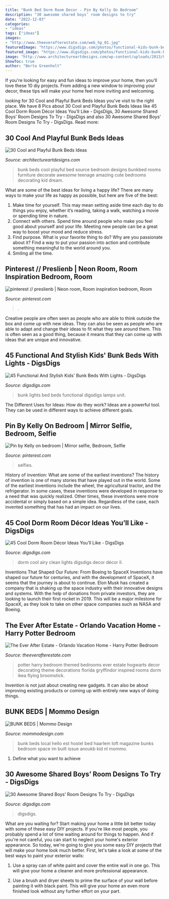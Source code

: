 ```yaml
---
title: "Bunk Bed Dorm Room Decor - Pin By Kelly On Bedroom"
description: "30 awesome shared boys’ room designs to try"
date: "2022-12-03"
categories:
- "ideas"
tags: ["ideas"]
images:
- "http://www.theeverafterestate.com/web_hp_01.jpg"
featuredImage: "https://www.digsdigs.com/photos/functional-kids-bunk-beds-with-lights-1-554x984.jpg"
featured_image: "https://www.digsdigs.com/photos/functional-kids-bunk-beds-with-lights-1-554x984.jpg"
image: "http://www.architectureartdesigns.com/wp-content/uploads/2013/06/310-630x945.jpg"
ShowToc: true
author: "Berta Greenholt"
---
```



If you're looking for easy and fun ideas to improve your home, then you'll love these 10 diy projects. From adding a new window to improving your decor, these tips will make your home feel more inviting and welcoming.

	

		
looking for 30 Cool and Playful Bunk Beds Ideas you've visit to the right place. We have 8 Pics about 30 Cool and Playful Bunk Beds Ideas like 45 Cool Dorm Room Décor Ideas You’ll Like - DigsDigs, 30 Awesome Shared Boys’ Room Designs To Try - DigsDigs and also 30 Awesome Shared Boys’ Room Designs To Try - DigsDigs. Read more:
		
    
## 30 Cool And Playful Bunk Beds Ideas

<img loading=lazy src="http://www.architectureartdesigns.com/wp-content/uploads/2013/06/310-630x945.jpg" onerror="this.onerror=null;this.src='https://tse3.mm.bing.net/th?id=OIP.n3xnVjSylgapNTarGRPpjgHaLH&amp;pid=15.1';" alt="30 Cool and Playful Bunk Beds Ideas">

_Source: architectureartdesigns.com_

>bunk beds cool playful bed source bedroom designs bunkbed rooms furniture decorate awesome teenage amazing cute bedrooms decorating kid dream. 

	

What are some of the best ideas for living a happy life?
There are many ways to make your life as happy as possible, but here are five of the best: 
1. Make time for yourself. This may mean setting aside time each day to do things you enjoy, whether it’s reading, taking a walk, watching a movie or spending time in nature. 
2. Connect with others. Spend time around people who make you feel good about yourself and your life. Meeting new people can be a great way to boost your mood and reduce stress. 
3. Find purpose. What is your favorite thing to do? Why are you passionate about it? Find a way to put your passion into action and contribute something meaningful to the world around you. 
4. Smiling all the time.

    
## Pinterest // Preslienb | Neon Room, Room Inspiration Bedroom, Room

<img loading=lazy src="https://i.pinimg.com/736x/cf/e0/52/cfe0528a57c9434af6b050f478815087.jpg" onerror="this.onerror=null;this.src='https://tse2.mm.bing.net/th?id=OIP.QR627yiYLLqhT5xHv2atGAHaJ3&amp;pid=15.1';" alt="pinterest // preslienb | Neon room, Room inspiration bedroom, Room">

_Source: pinterest.com_

>. 

	

Creative people are often seen as people who are able to think outside the box and come up with new ideas. They can also be seen as people who are able to adapt and change their ideas to fit what they see around them. This is often seen as a good thing, because it means that they can come up with ideas that are unique and innovative.

    
## 45 Functional And Stylish Kids&#039; Bunk Beds With Lights - DigsDigs

<img loading=lazy src="https://www.digsdigs.com/photos/functional-kids-bunk-beds-with-lights-1-554x984.jpg" onerror="this.onerror=null;this.src='https://tse2.mm.bing.net/th?id=OIP.W6T-DvA3b1470Qo2-cJ-XgHaNJ&amp;pid=15.1';" alt="45 Functional And Stylish Kids&#039; Bunk Beds With Lights - DigsDigs">

_Source: digsdigs.com_

>bunk lights bed beds functional digsdigs lamps unit. 

	

The Different Uses for Ideas: How do they work?
Ideas are a powerful tool. They can be used in different ways to achieve different goals.

    
## Pin By Kelly On Bedroom | Mirror Selfie, Bedroom, Selfie

<img loading=lazy src="https://i.pinimg.com/736x/90/53/43/9053434acbcf4fd4b326766576ae19f3.jpg" onerror="this.onerror=null;this.src='https://tse3.mm.bing.net/th?id=OIP.22mQJXdngW8_nWkFKIjfwAHaNK&amp;pid=15.1';" alt="Pin by Kelly on bedroom | Mirror selfie, Bedroom, Selfie">

_Source: pinterest.com_

>selfies. 

	

History of invention: What are some of the earliest inventions?
The history of invention is one of many stories that have played out in the world. Some of the earliest inventions include the wheel, the agricultural tractor, and the refrigerator. In some cases, these inventions were developed in response to a need that was quickly realized. Other times, these inventions were more accidental or simply based on a simple idea. Regardless of the case, each invented something that has had an impact on our lives.

    
## 45 Cool Dorm Room Décor Ideas You’ll Like - DigsDigs

<img loading=lazy src="https://www.digsdigs.com/photos/2017/01/05-clean-and-airy-white-dorm-room-design-with-lights.jpg" onerror="this.onerror=null;this.src='https://tse4.mm.bing.net/th?id=OIP.5CWTDEMXvCq1ddG848MfRAHaJ4&amp;pid=15.1';" alt="45 Cool Dorm Room Décor Ideas You’ll Like - DigsDigs">

_Source: digsdigs.com_

>dorm cool airy clean lights digsdigs decor décor ll. 

	

Inventions That Shaped Our Future: From Boeing to SpaceX
Inventions have shaped our future for centuries, and with the development of SpaceX, it seems that the journey is about to continue. Elon Musk has created a company that is shaking up the space industry with their innovative designs and systems. With the help of donations from private investors, they are looking to launch their first rocket in 2019. This will be a major milestone for SpaceX, as they look to take on other space companies such as NASA and Boeing.

    
## The Ever After Estate - Orlando Vacation Home - Harry Potter Bedroom

<img loading=lazy src="http://www.theeverafterestate.com/web_hp_01.jpg" onerror="this.onerror=null;this.src='https://tse2.mm.bing.net/th?id=OIP.MmY7MPhb7RkYwa2WlojnHgHaE8&amp;pid=15.1';" alt="The Ever After Estate - Orlando Vacation Home - Harry Potter Bedroom">

_Source: theeverafterestate.com_

>potter harry bedroom themed bedrooms ever estate hogwarts decor decorating theme decorations florida gryffindor inspired rooms dorm ikea flying broomstick. 

	

Invention is not just about creating new gadgets. It can also be about improving existing products or coming up with entirely new ways of doing things.

    
## BUNK BEDS | Mommo Design

<img loading=lazy src="http://www.mommodesign.com/sites/default/files/images/gallery/83/minimalisticbunkbed.jpg" onerror="this.onerror=null;this.src='https://tse4.mm.bing.net/th?id=OIP.nHgXZUDVMxisw1EZy87JNgHaJ3&amp;pid=15.1';" alt="BUNK BEDS | Mommo Design">

_Source: mommodesign.com_

>bunk beds local hello est hostel bed haarlem loft magazine bunks bedroom space im built issue anoukb kid nl mommo. 

	

1. Define what you want to achieve 

    
## 30 Awesome Shared Boys’ Room Designs To Try - DigsDigs

<img loading=lazy src="https://www.digsdigs.com/photos/awesome-shared-boys-room-designs-to-try-1.jpg" onerror="this.onerror=null;this.src='https://tse1.mm.bing.net/th?id=OIP.0Wlt5tip0y87IpAku2ybzAHaLH&amp;pid=15.1';" alt="30 Awesome Shared Boys’ Room Designs To Try - DigsDigs">

_Source: digsdigs.com_

>digsdigs. 

	

What are you waiting for? Start making your home a little bit better today with some of these easy DIY projects.
If you're like most people, you probably spend a lot of time waiting around for things to happen. And if you're not careful, you can start to neglect your home's exterior appearance. So today, we're going to give you some easy DIY projects that will make your home look much better. First, let's take a look at some of the best ways to paint your exterior walls: 
1. Use a spray can of white paint and cover the entire wall in one go. This will give your home a cleaner and more professional appearance.

2. Use a brush and dryer sheets to prime the surface of your wall before painting it with black paint. This will give your home an even more finished look without any further effort on your part. 


